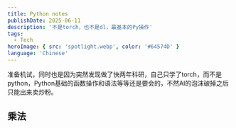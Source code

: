 ```yaml
---
title: Python notes
publishDate: 2025-06-11
description: '不是torch，也不是dl，最基本的Py操作'
tags:
  - Tech
heroImage: { src: 'spotlight.webp', color: '#64574D' }
language: 'Chinese'
---
```


准备机试，同时也是因为突然发现做了快两年科研，自己只学了torch，而不是python，Python基础的函数操作和语法等等还是要会的，不然AI的泡沫破掉之后只能出来卖炒粉。

## 乘法
